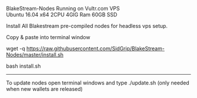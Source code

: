 BlakeStream-Nodes
Running on Vultr.com VPS  
Ubuntu 16.04 x64    2CPU    4GIG Ram   60GB SSD

Install All Blakestream pre-compiled nodes for headless vps setup.

Copy & paste into terminal window

wget -q https://raw.githubusercontent.com/SidGrip/BlakeStream-Nodes/master/install.sh

bash install.sh

_________________________________________________________________________
To update nodes open terminal windows and type ./update.sh (only needed when new wallets are released)
